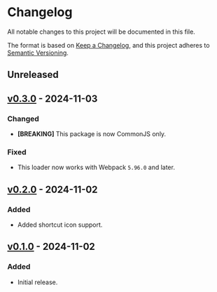 # Changelog

All notable changes to this project will be documented in this file.

The format is based on [Keep a Changelog], and this project adheres to [Semantic
Versioning].

[keep a changelog]: https://keepachangelog.com/en/1.0.0/
[semantic versioning]: https://semver.org/spec/v2.0.0.html

## Unreleased

## [v0.3.0] - 2024-11-03

[v0.3.0]: https://github.com/iconduit/webmanifest-loader/releases/tag/v0.3.0

### Changed

- **\[BREAKING\]** This package is now CommonJS only.

### Fixed

- This loader now works with Webpack `5.96.0` and later.

## [v0.2.0] - 2024-11-02

[v0.2.0]: https://github.com/iconduit/webmanifest-loader/releases/tag/v0.2.0

### Added

- Added shortcut icon support.

## [v0.1.0] - 2024-11-02

[v0.1.0]: https://github.com/iconduit/webmanifest-loader/releases/tag/v0.1.0

### Added

- Initial release.
